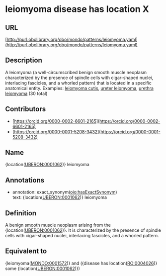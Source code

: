 # leiomyoma disease has location X 
## URL 

[http://purl.obolibrary.org/obo/mondo/patterns/leiomyoma.yaml](http://purl.obolibrary.org/obo/mondo/patterns/leiomyoma.yaml)
## Description 

A leiomyoma (a well-circumscribed benign smooth muscle neoplasm characterized by the presence of spindle cells with cigar-shaped nuclei, interlacing fascicles, and a whorled pattern) that is located in a specific anatomical entity.
Examples: [leiomyoma cutis](http://purl.obolibrary.org/obo/MONDO_0003291), [ureter leiomyoma](http://purl.obolibrary.org/obo/MONDO_0001399), [urethra leiomyoma](http://purl.obolibrary.org/obo/MONDO_0002222) (30 total)
## Contributors 
* [https://orcid.org/0000-0002-6601-2165](https://orcid.org/0000-0002-6601-2165) 
* [https://orcid.org/0000-0001-5208-3432](https://orcid.org/0000-0001-5208-3432) 
## Name 

{location\([UBERON:0001062](http://purl.obolibrary.org/obo/UBERON_0001062)\)} leiomyoma

## Annotations 

* annotation: exact_synonym\([oio:hasExactSynonym](http://purl.obolibrary.org/obo/oio_hasExactSynonym)\)  
text: {location\([UBERON:0001062](http://purl.obolibrary.org/obo/UBERON_0001062)\)} leiomyoma

## Definition 

A benign smooth muscle neoplasm arising from the {location\([UBERON:0001062](http://purl.obolibrary.org/obo/UBERON_0001062)\)}. It is characterized by the presence of spindle cells with cigar-shaped nuclei, interlacing fascicles, and a whorled pattern.

## Equivalent to 

{leiomyoma\([MONDO:0001572](http://purl.obolibrary.org/obo/MONDO_0001572)\)} and ({disease has location\([RO:0004026](http://purl.obolibrary.org/obo/RO_0004026)\)} some {location\([UBERON:0001062](http://purl.obolibrary.org/obo/UBERON_0001062)\)})

